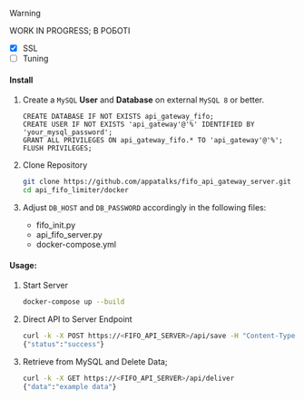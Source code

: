 > [!WARNING]
> WORK IN PROGRESS; В РОБОТІ

- [x] SSL
- [ ] Tuning

#### Install

1. Create a ```MySQL``` **User** and **Database** on external ```MySQL 8``` or better.
   ```mysql
   CREATE DATABASE IF NOT EXISTS api_gateway_fifo;
   CREATE USER IF NOT EXISTS 'api_gateway'@'%' IDENTIFIED BY 'your_mysql_password';
   GRANT ALL PRIVILEGES ON api_gateway_fifo.* TO 'api_gateway'@'%';
   FLUSH PRIVILEGES;
   ```

2. Clone Repository
   ```bash
   git clone https://github.com/appatalks/fifo_api_gateway_server.git
   cd api_fifo_limiter/docker
   ```

3. Adjust ```DB_HOST``` and ```DB_PASSWORD``` accordingly in the following files:
   - fifo_init.py
   - api_fifo_server.py
   - docker-compose.yml

#### Usage:

1. Start Server
   ```bash
   docker-compose up --build
   ```

2. Direct API to Server Endpoint
   ```bash
   curl -k -X POST https://<FIFO_API_SERVER>/api/save -H "Content-Type: application/json" -d '{"data": "example data"}'
   {"status":"success"}
   ```

3. Retrieve from MySQL and Delete Data;
   ```bash
   curl -k -X GET https://<FIFO_API_SERVER>/api/deliver
   {"data":"example data"}
   ```
